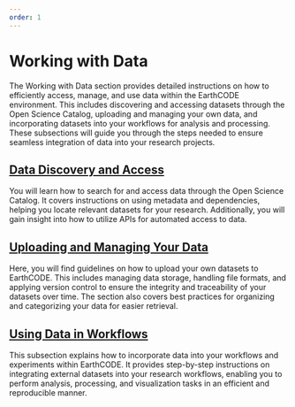 ```yaml
---
order: 1
---
```

# Working with Data

The Working with Data section provides detailed instructions on how to efficiently access, manage, and use data within the EarthCODE environment. This includes discovering and accessing datasets through the Open Science Catalog, uploading and managing your own data, and incorporating datasets into your workflows for analysis and processing. These subsections will guide you through the steps needed to ensure seamless integration of data into your research projects.

## [Data Discovery and Access](Discovering%20Resources%20in%20The%20EarthCODE%20Catalog)
You will learn how to search for and access data through the Open Science Catalog. It covers instructions on using metadata and dependencies, helping you locate relevant datasets for your research. Additionally, you will gain insight into how to utilize APIs for automated access to data.

## [Uploading and Managing Your Data](Contributing%20to%20the%20EarthCODE%20Catalog)
Here, you will find guidelines on how to upload your own datasets to EarthCODE. This includes managing data storage, handling file formats, and applying version control to ensure the integrity and traceability of your datasets over time. The section also covers best practices for organizing and categorizing your data for easier retrieval.

## [Using Data in Workflows](Using%20Data%20in%20Workflows)
This subsection explains how to incorporate data into your workflows and experiments within EarthCODE. It provides step-by-step instructions on integrating external datasets into your research workflows, enabling you to perform analysis, processing, and visualization tasks in an efficient and reproducible manner.
